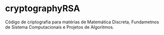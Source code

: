 # cryptographyRSA
Código de criptografia para matérias de Matemática Discreta, Fundametnos de Sistema Computacionais e Projetos de Algoritmos.
